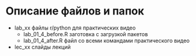# Описание файлов и папок 

* lab_xx файлы r/python для практических видео
    * lab_01_4_before.R заготовка с загрузкой пакетов
    * lab_01_4_after.R файл со всеми командами практического видео
* lec_xx слайды лекций
